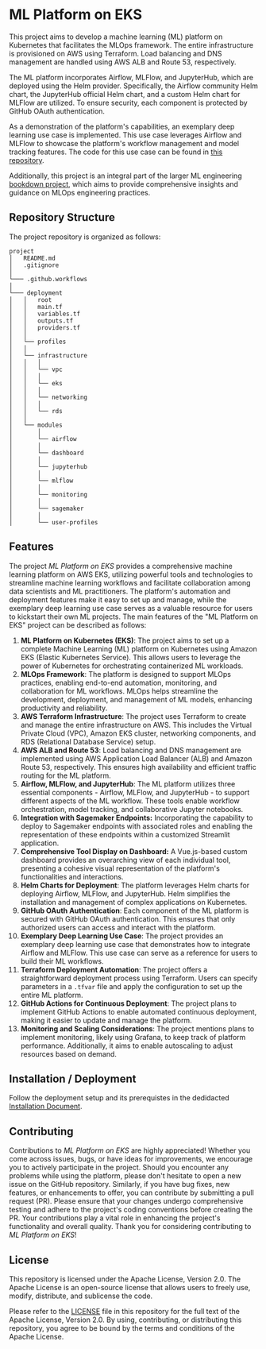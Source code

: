 # ML Platform on EKS

This project aims to develop a machine learning (ML) platform on Kubernetes that facilitates the MLOps framework. The entire infrastructure is provisioned on AWS using Terraform. Load balancing and DNS management are handled using AWS ALB and Route 53, respectively.

The ML platform incorporates Airflow, MLFlow, and JupyterHub, which are deployed using the Helm provider. Specifically, the Airflow community Helm chart, the JupyterHub official Helm chart, and a custom Helm chart for MLFlow are utilized. To ensure security, each component is protected by GitHub OAuth authentication.

As a demonstration of the platform's capabilities, an exemplary deep learning use case is implemented. This use case leverages Airflow and MLFlow to showcase the platform's workflow management and model tracking features. The code for this use case can be found in [this repository](https://github.com/seblum/mlops-airflow-DAGs).

Additionally, this project is an integral part of the larger ML engineering [bookdown project](https://github.com/seblum/mlops-engineering-book), which aims to provide comprehensive insights and guidance on MLOps engineering practices.

## Repository Structure

The project repository is organized as follows:

```
project
│   README.md
│   .gitignore
│
└─── .github.workflows
│
└─── deployment
│   │   root
│   │   main.tf
│   │   variables.tf
│   │   outputs.tf
│   │   providers.tf
│   │
│   └── profiles
│   │
│   └── infrastructure
│   │   │
│   │   └── vpc
│   │   │
│   │   └── eks
│   │   │
│   │   └── networking
│   │   │
│   │   └── rds
│   │
│   └── modules
│       │
│       └── airflow
│       │
│       └── dashboard
│       │
│       └── jupyterhub
│       │
│       └── mlflow
│       │
│       └── monitoring
│       │
│       └── sagemaker
│       │
│       └── user-profiles
```

## Features

The project *ML Platform on EKS* provides a comprehensive machine learning platform on AWS EKS, utilizing powerful tools and technologies to streamline machine learning workflows and facilitate collaboration among data scientists and ML practitioners. The platform's automation and deployment features make it easy to set up and manage, while the exemplary deep learning use case serves as a valuable resource for users to kickstart their own ML projects. The main features of the "ML Platform on EKS" project can be described as follows:

1. **ML Platform on Kubernetes (EKS)**: The project aims to set up a complete Machine Learning (ML) platform on Kubernetes using Amazon EKS (Elastic Kubernetes Service). This allows users to leverage the power of Kubernetes for orchestrating containerized ML workloads.
2. **MLOps Framework**: The platform is designed to support MLOps practices, enabling end-to-end automation, monitoring, and collaboration for ML workflows. MLOps helps streamline the development, deployment, and management of ML models, enhancing productivity and reliability.
3. **AWS Terraform Infrastructure**: The project uses Terraform to create and manage the entire infrastructure on AWS. This includes the Virtual Private Cloud (VPC), Amazon EKS cluster, networking components, and RDS (Relational Database Service) setup.
4. **AWS ALB and Route 53**: Load balancing and DNS management are implemented using AWS Application Load Balancer (ALB) and Amazon Route 53, respectively. This ensures high availability and efficient traffic routing for the ML platform.
5. **Airflow, MLFlow, and JupyterHub**: The ML platform utilizes three essential components - Airflow, MLFlow, and JupyterHub - to support different aspects of the ML workflow. These tools enable workflow orchestration, model tracking, and collaborative Jupyter notebooks.
6. **Integration with Sagemaker Endpoints:** Incorporating the capability to deploy to Sagemaker endpoints with associated roles and enabling the representation of these endpoints within a customized Streamlit application.
7. **Comprehensive Tool Display on Dashboard:** A Vue.js-based custom dashboard provides an overarching view of each individual tool, presenting a cohesive visual representation of the platform's functionalities and interactions.
8.  **Helm Charts for Deployment**: The platform leverages Helm charts for deploying Airflow, MLFlow, and JupyterHub. Helm simplifies the installation and management of complex applications on Kubernetes.
9.  **GitHub OAuth Authentication**: Each component of the ML platform is secured with GitHub OAuth authentication. This ensures that only authorized users can access and interact with the platform.
10. **Exemplary Deep Learning Use Case**: The project provides an exemplary deep learning use case that demonstrates how to integrate Airflow and MLFlow. This use case can serve as a reference for users to build their ML workflows.
11. **Terraform Deployment Automation**: The project offers a straightforward deployment process using Terraform. Users can specify parameters in a `.tfvar` file and apply the configuration to set up the entire ML platform.
12. **GitHub Actions for Continuous Deployment**: The project plans to implement GitHub Actions to enable automated continuous deployment, making it easier to update and manage the platform.
13. **Monitoring and Scaling Considerations**: The project mentions plans to implement monitoring, likely using Grafana, to keep track of platform performance. Additionally, it aims to enable autoscaling to adjust resources based on demand.

## Installation / Deployment

Follow the deployment setup and its prerequistes in the dedidacted [Installation Document](./Installation.md).

## Contributing

Contributions to *ML Platform on EKS* are highly appreciated! Whether you come across issues, bugs, or have ideas for improvements, we encourage you to actively participate in the project. Should you encounter any problems while using the platform, please don't hesitate to open a new issue on the GitHub repository. Similarly, if you have bug fixes, new features, or enhancements to offer, you can contribute by submitting a pull request (PR). Please ensure that your changes undergo comprehensive testing and adhere to the project's coding conventions before creating the PR. Your contributions play a vital role in enhancing the project's functionality and overall quality. Thank you for considering contributing to *ML Platform on EKS*!

## License

This repository is licensed under the Apache License, Version 2.0. The Apache License is an open-source license that allows users to freely use, modify, distribute, and sublicense the code.

Please refer to the [LICENSE](LICENSE) file in this repository for the full text of the Apache License, Version 2.0. By using, contributing, or distributing this repository, you agree to be bound by the terms and conditions of the Apache License.
